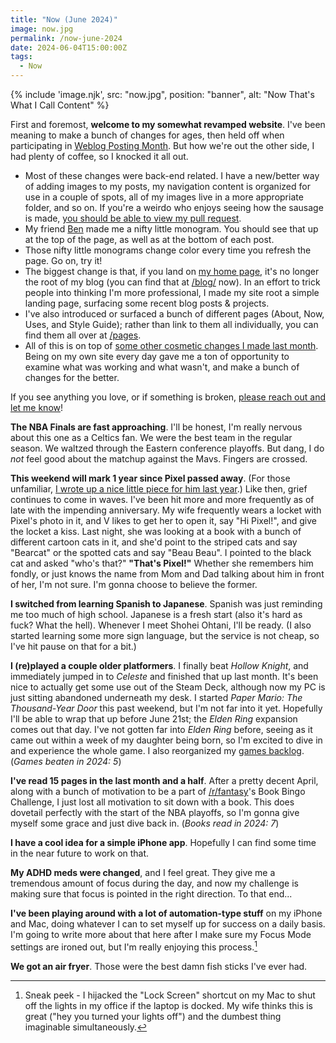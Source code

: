 ```yaml
---
title: "Now (June 2024)"
image: now.jpg
permalink: /now-june-2024
date: 2024-06-04T15:00:00Z
tags: 
  - Now
---
```


{% include 'image.njk',
  src: "now.jpg",
  position: "banner",
  alt: "Now That's What I Call Content"
%}

First and foremost, **welcome to my somewhat revamped website**. I've been meaning to make a bunch of changes for ages, then held off when participating in [Weblog Posting Month](/categories#WeblogPoMo). But how we're out the other side, I had plenty of coffee, so I knocked it all out.

- Most of these changes were back-end related. I have a new/better way of adding images to my posts, my navigation content is organized for use in a couple of spots, all of my images live in a more appropriate folder, and so on. If you're a weirdo who enjoys seeing how the sausage is made, [you should be able to view my pull request](https://github.com/niclake/niclake.github.io/pull/18).
- My friend [Ben](https://bencardy.co.uk) made me a nifty little monogram. You should see that up at the top of the page, as well as at the bottom of each post.
- Those nifty little monograms change color every time you refresh the page. Go on, try it!
- The biggest change is that, if you land on [my home page](/), it's no longer the root of my blog (you can find that at [/blog/](/blog/) now). In an effort to trick people into thinking I'm more professional, I made my site root a simple landing page, surfacing some recent blog posts & projects.
- I've also introduced or surfaced a bunch of different pages (About, Now, Uses, and Style Guide); rather than link to them all individually, you can find them all over at [/pages](/pages).
- All of this is on top of [some other cosmetic changes I made last month](/changes). Being on my own site every day gave me a ton of opportunity to examine what was working and what wasn't, and make a bunch of changes for the better.

If you see anything you love, or if something is broken, [please reach out and let me know](/hello)!

**The NBA Finals are fast approaching**. I'll be honest, I'm really nervous about this one as a Celtics fan. We were the best team in the regular season. We waltzed through the Eastern conference playoffs. But dang, I do *not* feel good about the matchup against the Mavs. Fingers are crossed.

**This weekend will mark 1 year since Pixel passed away**. (For those unfamiliar, [I wrote up a nice little piece for him last year](/pixel).) Like then, grief continues to come in waves. I've been hit more and more frequently as of late with the impending anniversary. My wife frequently wears a locket with Pixel's photo in it, and V likes to get her to open it, say "Hi Pixel!", and give the locket a kiss. Last night, she was looking at a book with a bunch of different cartoon cats in it, and she'd point to the striped cats and say "Bearcat" or the spotted cats and say "Beau Beau". I pointed to the black cat and asked "who's that?" **"That's Pixel!"** Whether she remembers him fondly, or just knows the name from Mom and Dad talking about him in front of her, I'm not sure. I'm gonna choose to believe the former.

**I switched from learning Spanish to Japanese**. Spanish was just reminding me too much of high school. Japanese is a fresh start (also it's hard as fuck? What the hell). Whenever I meet Shohei Ohtani, I'll be ready. (I also started learning some more sign language, but the service is not cheap, so I've hit pause on that for a bit.)

**I (re)played a couple older platformers**. I finally beat *Hollow Knight*, and immediately jumped in to *Celeste* and finished that up last month. It's been nice to actually get some use out of the Steam Deck, although now my PC is just sitting abandoned underneath my desk. I started *Paper Mario: The Thousand-Year Door* this past weekend, but I'm not far into it yet. Hopefully I'll be able to wrap that up before June 21st; the *Elden Ring* expansion comes out that day. I've not gotten far into *Elden Ring* before, seeing as it came out within a week of my daughter being born, so I'm excited to dive in and experience the whole game. I also reorganized my [games backlog](https://docs.google.com/spreadsheets/d/1zg-SOYI8DlH-ibSNslfPtq0xJB4sEMb_7OHKbq2qclk/edit#gid=1698105614). (*Games beaten in 2024: 5*)

**I've read 15 pages in the last month and a half**. After a pretty decent April, along with a bunch of motivation to be a part of [/r/fantasy](https://www.reddit.com/r/Fantasy/)'s Book Bingo Challenge, I just lost all motivation to sit down with a book. This does dovetail perfectly with the start of the NBA playoffs, so I'm gonna give myself some grace and just dive back in. (*Books read in 2024: 7*)

**I have a cool idea for a simple iPhone app**. Hopefully I can find some time in the near future to work on that.

**My ADHD meds were changed**, and I feel great. They give me a tremendous amount of focus during the day, and now my challenge is making sure that focus is pointed in the right direction. To that end...

**I've been playing around with a lot of automation-type stuff** on my iPhone and Mac, doing whatever I can to set myself up for success on a daily basis. I'm going to write more about that here after I make sure my Focus Mode settings are ironed out, but I'm really enjoying this process.[^1]

[^1]: Sneak peek - I hijacked the "Lock Screen" shortcut on my Mac to shut off the lights in my office if the laptop is docked. My wife thinks this is great ("hey you turned your lights off") and the dumbest thing imaginable simultaneously.

**We got an air fryer**. Those were the best damn fish sticks I've ever had.

